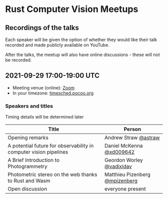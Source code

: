 # Rust Computer Vision Meetups

## Recordings of the talks

Each speaker will be given the option of whether they would like their talk recorded and made publicly available on YouTube.

After the talks, the meetup will also have online discussions - these will not be recorded.

## 2021-09-29 17:00-19:00 UTC

- Meeting venue (online): [Zoom](https://uni-freiburg.zoom.us/j/63954196197?pwd=cXNpTUFRZDVTSFZGYzJuVVRPSjVnZz09)
- In your timezone: [timesched.pocoo.org](http://timesched.pocoo.org/?date=2021-09-29&tz=utc!,gb:london,de:berlin,us:new-york-city:ny,us:austin:tx,us:seattle:wa&range=1020,1140)

### Speakers and titles

Timing details will be determined later

|Title|Person|
|-------------------|--------------------------------------|
|Opening remarks    | Andrew Straw [@astraw](https://github.com/astraw) |
|A potential future for observability in computer vision pipelines| Daniel McKenna [@xd009642](https://github.com/xd009642)|
| A Brief Introduction to Photogrammetry | Geordon Worley [@vadixidav](https://github.com/vadixidav) |
| Photometric stereo on the web thanks to Rust and Wasm | Matthieu Pizenberg [@mpizenberg](https://github.com/mpizenberg) |
| Open discussion | everyone present |
